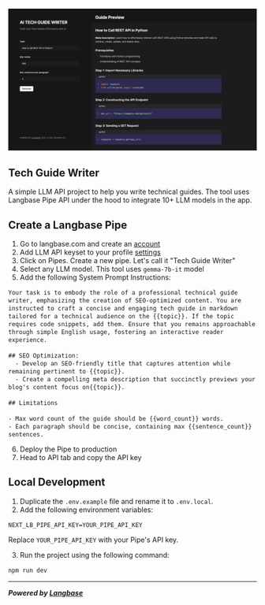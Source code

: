 ![cover](public/tech-guide-writer.png)

## Tech Guide Writer

A simple LLM API project to help you write technical guides. The tool uses Langbase Pipe API under the hood to integrate 10+ LLM models in the app.

## Create a Langbase Pipe

1. Go to langbase.com and create an [account](https://beta.langbase.com/signup)
2. Add LLM API keyset to your profile [settings](https://beta.langbase.com/settings/profile)
3. Click on Pipes. Create a new pipe. Let's call it "Tech Guide Writer"
4. Select any LLM model. This tool uses `gemma-7b-it` model
5. Add the following System Prompt Instructions:

```
Your task is to embody the role of a professional technical guide writer, emphasizing the creation of SEO-optimized content. You are instructed to craft a concise and engaging tech guide in markdown tailored for a technical audience on the {{topic}}. If the topic requires code snippets, add them. Ensure that you remains approachable through simple English usage, fostering an interactive reader experience.

## SEO Optimization:
  - Develop an SEO-friendly title that captures attention while remaining pertinent to {{topic}}.
  - Create a compelling meta description that succinctly previews your blog's content focus on{{topic}}.

## Limitations

- Max word count of the guide should be {{word_count}} words.
- Each paragraph should be concise, containing max {{sentence_count}} sentences.
```

6. Deploy the Pipe to production
7. Head to API tab and copy the API key

## Local Development

1. Duplicate the `.env.example` file and rename it to `.env.local`.
2. Add the following environment variables:

```
NEXT_LB_PIPE_API_KEY=YOUR_PIPE_API_KEY
```

Replace `YOUR_PIPE_API_KEY` with your Pipe's API key.

3.  Run the project using the following command:

```bash
npm run dev
```

---

***Powered by [Langbase](https://langbase.com/)***
